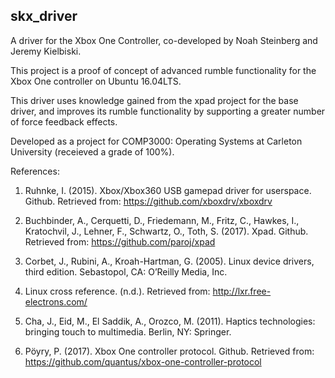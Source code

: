 skx_driver
------------

A driver for the Xbox One Controller, co-developed by Noah Steinberg and Jeremy Kielbiski.

This project is a proof of concept of advanced rumble functionality for the Xbox One controller on Ubuntu 16.04LTS.

This driver uses knowledge gained from the xpad project for the base driver, and improves its rumble functionality by supporting a greater number of force feedback effects.

Developed as a project for COMP3000: Operating Systems at Carleton University (receieved a grade of 100%).

References:

1. Ruhnke, I. (2015). Xbox/Xbox360 USB gamepad driver for userspace. Github. Retrieved
from: https://github.com/xboxdrv/xboxdrv

2. Buchbinder, A., Cerquetti, D., Friedemann, M., Fritz, C., Hawkes, I., Kratochvil, J.,
Lehner, F., Schwartz, O., Toth, S. (2017). Xpad. Github. Retrieved from:
https://github.com/paroj/xpad

3. Corbet, J., Rubini, A., Kroah-Hartman, G. (2005). Linux device drivers, third edition.
Sebastopol, CA: O’Reilly Media, Inc.

4. Linux cross reference. (n.d.). Retrieved from: http://lxr.free-electrons.com/

5. Cha, J., Eid, M., El Saddik, A., Orozco, M. (2011). Haptics technologies: bringing touch
to multimedia. Berlin, NY: Springer.

6. Pöyry, P. (2017). Xbox One controller protocol. Github. Retrieved from:
https://github.com/quantus/xbox-one-controller-protocol
